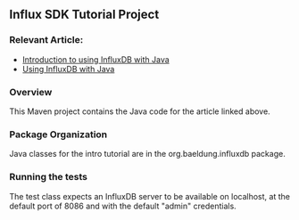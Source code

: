## Influx SDK Tutorial Project

### Relevant Article:
- [Introduction to using InfluxDB with Java](http://www.baeldung.com/using-influxdb-with-java/)
- [Using InfluxDB with Java](http://www.baeldung.com/java-influxdb)

### Overview
This Maven project contains the Java code for the article linked above.

### Package Organization
Java classes for the intro tutorial are in the
org.baeldung.influxdb package.


### Running the tests
The test class expects an InfluxDB server to be available on localhost, at the default port of 8086 and with the default "admin" credentials.

```
